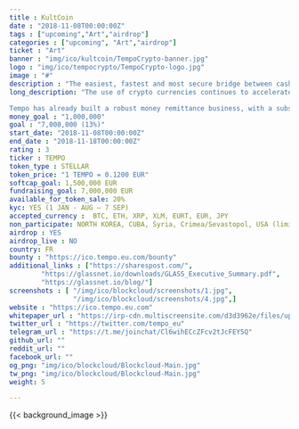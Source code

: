 ```yaml
---
title : KultCoin
date : "2018-11-08T00:00:00Z"
tags : ["upcoming","Art","airdrop"]
categories : ["upcoming", "Art","airdrop"]
ticket : "Art"
banner : "img/ico/kultcoin/TempoCrypto-banner.jpg"
logo : "img/ico/tempocrypto/TempoCrypto-logo.jpg"
image : "#"
description : "The easiest, fastest and most secure bridge between cash and crypto!"
long_description: "The use of crypto currencies continues to accelerate. But exchanging crypto for fiat currencies remains difficult, limited and exposed to high volatility. Consequently, crypto currencies are still little used for purchasing goods and services. Tempo solves this. Tempo offers an easy way to get in and out of crypto, making the exchange faster, secure and available wherever you are. Which in turn, makes the the purchase of goods and services using cryptocurrencies easier. 

Tempo has already built a robust money remittance business, with a substantial and growing international network of correspondents and agents. In fact, Tempo currently has the largest payment network of any licensed crypto exchange in the world. Tempo also has the only exchange offering both a private and distributed exchange to ensure best pricing, along with the EURT, a stable coin backed by cash on hand."
money_goal : "1,000,000"
goal : "7,000,000 (13%)"
start_date: "2018-11-08T00:00:00Z"
end_date : "2018-11-18T00:00:00Z"
rating : 3
ticker : TEMPO
token_type : STELLAR
token_price: "1 TEMPO = 0.1200 EUR"
softcap_goal: 1,500,000 EUR
fundraising_goal: 7,000,000 EUR
available_for_token_sale: 20%
kyc: YES (1 JAN - AUG – 7 SEP)
accepted_currency :  BTC, ETH, XRP, XLM, EURT, EUR, JPY
non_participate: NORTH KOREA, CUBA, Syria, Crimea/Sevastopol, USA (limited)
airdrop : YES
airdrop_live : NO
country: FR
bounty : "https://ico.tempo.eu.com/bounty"
additional_links : ["https://sharespost.com/",
        "https://glassnet.io/downloads/GLASS_Executive_Summary.pdf",
        "https://glassnet.io/blog/"]
screenshots : [ "/img/ico/blockcloud/screenshots/1.jpg",
                "/img/ico/blockcloud/screenshots/4.jpg",]
website : "https://ico.tempo.eu.com"
whitepaper_url : "https://irp-cdn.multiscreensite.com/d3d3962e/files/uploaded/TEMPO-Whitepaper-pre-release-v27.a.pdf.pdf"
twitter_url : "https://twitter.com/tempo_eu"
telegram_url : "https://t.me/joinchat/Cl6wihECcZFcv2tJcFEY5Q"
github_url: ""
reddit_url: ""
facebook_url: ""
og_png: "img/ico/blockcloud/Blockcloud-Main.jpg"
tw_png: "img/ico/blockcloud/Blockcloud-Main.jpg"
weight: 5

---
```



{{< background_image >}}
